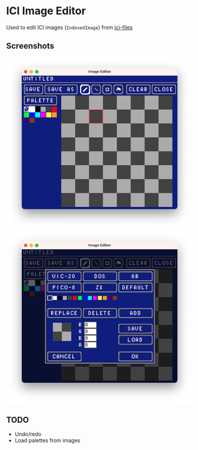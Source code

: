 # ICI Image Editor

Used to edit ICI images (`IndexedImage`) from [ici-files](https://github.com/emmabritton/ici-files)

## Screenshots

![Editor](https://github.com/emmabritton/ici-image-editor/raw/main/.github/screenshots/editor.png)
![Edit Palette](https://github.com/emmabritton/ici-image-editor/raw/main/.github/screenshots/palette.png)

## TODO
- Undo/redo
- Load palettes from images